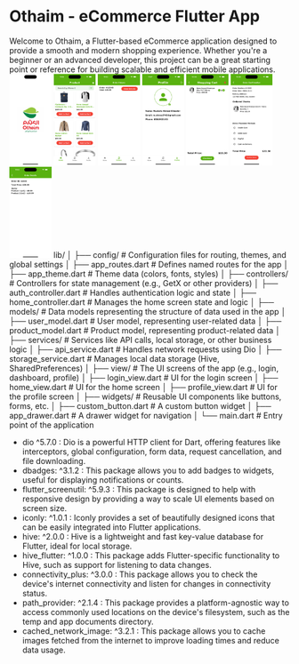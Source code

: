 # Othaim - eCommerce Flutter App

Welcome to Othaim, a Flutter-based eCommerce application designed to provide a smooth and modern shopping experience. Whether you're a beginner or an advanced developer, this project can be a great starting point or reference for building scalable and efficient mobile applications.
<br>
<img src="https://github.com/mahmed743/-othaim_app/blob/master/screenshot/1.png" width="15%"></img>
<img src="https://github.com/mahmed743/-othaim_app/blob/master/screenshot/2.png" width="15%"></img>
<img src="https://github.com/mahmed743/-othaim_app/blob/master/screenshot/3.png" width="15%"></img>
<img src="https://github.com/mahmed743/-othaim_app/blob/master/screenshot/4.png" width="15%"></img>
<img src="https://github.com/mahmed743/-othaim_app/blob/master/screenshot/5.png" width="15%"></img>
<img src="https://github.com/mahmed743/-othaim_app/blob/master/screenshot/6.png" width="15%"></img>
<img src="https://github.com/mahmed743/-othaim_app/blob/master/screenshot/7.png" width="15%"></img>
lib/
│
├── config/             # Configuration files for routing, themes, and global settings
│   ├── app_routes.dart    # Defines named routes for the app
│   ├── app_theme.dart     # Theme data (colors, fonts, styles)
│
├── controllers/        # Controllers for state management (e.g., GetX or other providers)
│   ├── auth_controller.dart  # Handles authentication logic and state
│   ├── home_controller.dart  # Manages the home screen state and logic
│
├── models/             # Data models representing the structure of data used in the app
│   ├── user_model.dart     # User model, representing user-related data
│   ├── product_model.dart  # Product model, representing product-related data
│
├── services/           # Services like API calls, local storage, or other business logic
│   ├── api_service.dart     # Handles network requests using Dio
│   ├── storage_service.dart # Manages local data storage (Hive, SharedPreferences)
│
├── view/               # The UI screens of the app (e.g., login, dashboard, profile)
│   ├── login_view.dart      # UI for the login screen
│   ├── home_view.dart       # UI for the home screen
│   ├── profile_view.dart    # UI for the profile screen
│
├── widgets/            # Reusable UI components like buttons, forms, etc.
│   ├── custom_button.dart   # A custom button widget
│   ├── app_drawer.dart      # A drawer widget for navigation
│
└── main.dart           # Entry point of the application

- dio ^5.7.0 : Dio is a powerful HTTP client for Dart, offering features like interceptors, global configuration, form data, request cancellation, and file downloading.
- dbadges: ^3.1.2 : This package allows you to add badges to widgets, useful for displaying notifications or counts.
- flutter_screenutil: ^5.9.3 : This package is designed to help with responsive design by providing a way to scale UI elements based on screen size.
- iconly: ^1.0.1 : Iconly provides a set of beautifully designed icons that can be easily integrated into Flutter applications.
- hive: ^2.0.0 :  Hive is a lightweight and fast key-value database for Flutter, ideal for local storage.
- hive_flutter: ^1.0.0 : This package adds Flutter-specific functionality to Hive, such as support for listening to data changes.
- connectivity_plus: ^3.0.0 : This package allows you to check the device's internet connectivity and listen for changes in connectivity status.
-  path_provider: ^2.1.4 : This package provides a platform-agnostic way to access commonly used locations on the device's filesystem, such as the temp and app documents directory.
-  cached_network_image: ^3.2.1 : This package allows you to cache images fetched from the internet to improve loading times and reduce data usage.


